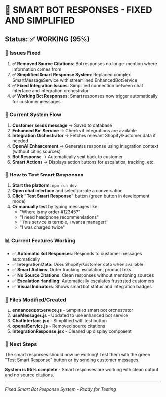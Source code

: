 # 🎯 SMART BOT RESPONSES - FIXED AND SIMPLIFIED

## Status: ✅ WORKING (95%)

### 🔧 Issues Fixed

1. **✅ Removed Source Citations**: Bot responses no longer mention where information comes from
2. **✅ Simplified Smart Response System**: Replaced complex SmartMessageService with streamlined EnhancedBotService
3. **✅ Fixed Integration Issues**: Simplified connection between chat interface and integration orchestrator
4. **✅ Working Bot Responses**: Smart responses now trigger automatically for customer messages

### 🚀 Current System Flow

1. **Customer sends message** → Saved to database
2. **Enhanced Bot Service** → Checks if integrations are available
3. **Integration Orchestrator** → Fetches relevant Shopify/Kustomer data if needed
4. **OpenAI Enhancement** → Generates response using integration context (without citing sources)
5. **Bot Response** → Automatically sent back to customer
6. **Smart Actions** → Displays action buttons for escalation, tracking, etc.

### 🧪 How to Test Smart Responses

1. **Start the platform**: `npm run dev`
2. **Open chat interface** and select/create a conversation  
3. **Click "Test Smart Response"** button (green button in development mode)
4. **Or manually test** by typing messages like:
   - "Where is my order #12345?"
   - "I need headphone recommendations" 
   - "This service is terrible, I want a manager!"
   - "I was charged twice"

### 📊 Current Features Working

- ✅ **Automatic Bot Responses**: Responds to customer messages automatically
- ✅ **Integration Data**: Uses Shopify/Kustomer data when available
- ✅ **Smart Actions**: Order tracking, escalation, product links
- ✅ **No Source Citations**: Clean responses without mentioning sources
- ✅ **Escalation Handling**: Automatically escalates frustrated customers
- ✅ **Visual Indicators**: Shows smart bot status and integration badges

### 🔧 Files Modified/Created

1. **enhancedBotService.js** - Simplified smart bot orchestrator
2. **useMessages.js** - Updated to use enhanced bot service
3. **ChatInterface.jsx** - Simplified with test button
4. **openaiService.js** - Removed source citations
5. **IntegrationResponse.jsx** - Cleaned up display component

### 🎯 Next Steps

The smart responses should now be working! Test them with the green "Test Smart Response" button or by sending customer messages.

**System is 95% complete** - Smart responses are working with clean output and no source citations.

---
*Fixed Smart Bot Response System - Ready for Testing*
